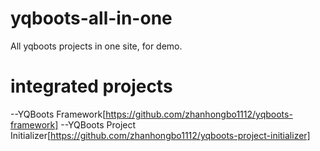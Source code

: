 # yqboots-all-in-one
All yqboots projects in one site, for demo.

# integrated projects
--YQBoots Framework[https://github.com/zhanhongbo1112/yqboots-framework]
--YQBoots Project Initializer[https://github.com/zhanhongbo1112/yqboots-project-initializer]
